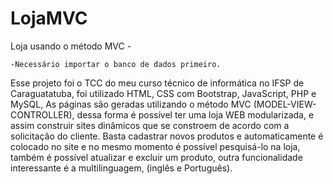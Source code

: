 # LojaMVC
 Loja usando o método MVC - 

	-Necessário importar o banco de dados primeiro.


Esse projeto foi o TCC do meu curso técnico de informática no IFSP de Caraguatatuba, foi utilizado HTML, CSS com Bootstrap, JavaScript, PHP e MySQL, As páginas são geradas utilizando o método MVC (MODEL-VIEW-CONTROLLER), dessa forma é possível ter uma loja WEB modularizada, e assim construir sites dinâmicos que se constroem de acordo com a solicitação do cliente. Basta cadastrar novos produtos e automaticamente é colocado no site e no mesmo momento é possível pesquisá-lo na loja, também é possível atualizar e excluir um produto, outra funcionalidade interessante é a multilinguagem, (inglês e Português).
